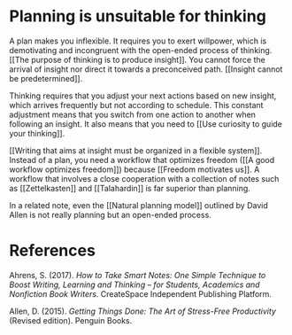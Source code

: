 # Planning is unsuitable for thinking

A plan makes you inflexible. It requires you to exert willpower, which is demotivating and incongruent with the open-ended process of thinking. [[The purpose of thinking is to produce insight]]. You cannot force the arrival of insight nor direct it towards a preconceived path. [[Insight cannot be predetermined]].

Thinking requires that you adjust your next actions based on new insight, which arrives frequently but not according to schedule. This constant adjustment means that you switch from one action to another when following an insight. It also means that you need to [[Use curiosity to guide your thinking]].

[[Writing that aims at insight must be organized in a flexible system]]. Instead of a plan, you need a workflow that optimizes freedom ([[A good workflow optimizes freedom]]) because [[Freedom motivates us]]. A workflow that involves a close cooperation with a collection of notes such as [[Zettelkasten]] and [[Talahardin]] is far superior than planning.

In a related note, even the [[Natural planning model]] outlined by David Allen is not really planning but an open-ended process.

# References

Ahrens, S. (2017). *How to Take Smart Notes: One Simple Technique to Boost Writing, Learning and Thinking – for Students, Academics and Nonfiction Book Writers*. CreateSpace Independent Publishing Platform.

Allen, D. (2015). *Getting Things Done: The Art of Stress-Free Productivity* (Revised edition). Penguin Books.

